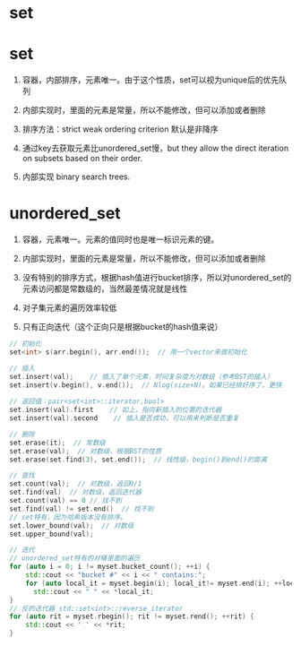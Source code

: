 # set

# set

1.  容器，内部排序，元素唯一。由于这个性质，set可以视为unique后的优先队列

2.  内部实现时，里面的元素是常量，所以不能修改，但可以添加或者删除

3.  排序方法：strict weak ordering criterion 默认是非降序

4.  通过key去获取元素比unordered\_set慢，but they allow the direct iteration on subsets based on their order.

5.  内部实现 binary search trees.

# unordered\_set

1.  容器，元素唯一。元素的值同时也是唯一标识元素的键。

2.  内部实现时，里面的元素是常量，所以不能修改，但可以添加或者删除

3.  没有特别的排序方式，根据hash值进行bucket排序，所以对unordered\_set的元素访问都是常数级的，当然最差情况就是线性

4.  对子集元素的遍历效率较低

5.  只有正向迭代（这个正向只是根据bucket的hash值来说）

```c++
// 初始化
set<int> s(arr.begin(), arr.end());  // 用一个vector来做初始化

// 插入
set.insert(val);    // 插入了单个元素，时间复杂度为对数级（参考BST的插入）
set.insert(v.begin(), v.end());  // Nlog(size+N)。如果已经排好序了，更快
    
// 返回值：pair<set<int>::iterator,bool>
set.insert(val).first    // 如上，指向新插入的位置的迭代器
set.insert(val).second    // 插入是否成功，可以用来判断是否重复

// 删除
set.erase(it);  // 常数级
set.erase(val);  // 对数级，根据BST的性质
set.erase(set.find(3), set.end());  // 线性级，begin()到end()的距离

// 查找
set.count(val);  // 对数级，返回0/1
set.find(val)  // 对数级，返回迭代器
set.count(val) == 0 // 找不到
set.find(val) != set.end()  // 找不到
// set特有，因为哈希版本没有排序。
set.lower_bound(val);  // 对数级
set.upper_bound(val); 

// 迭代
// unordered_set特有的对桶里面的遍历
for (auto i = 0; i != myset.bucket_count(); ++i) {
    std::cout << "bucket #" << i << " contains:";
    for (auto local_it = myset.begin(i); local_it!= myset.end(i); ++local_it )
      std::cout << " " << *local_it;
}
// 反的迭代器 std::set<int>::reverse_iterator
for (auto rit = myset.rbegin(); rit != myset.rend(); ++rit) {
    std::cout << ' ' << *rit;
}

```
